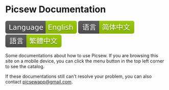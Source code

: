 # Picsew Documentation

[![](../assets/badge-en.svg)](../en/) [![](../assets/badge-zh-hans.svg)](../zh-hans/) [![](../assets/badge-zh-hant.svg)](../zh-hant/)

Some documentations about how to use Picsew. If you are browsing this site on a mobile device, you can click the menu button in the top left corner to see the catalog.

If these documentations still can't resolve your problem, you can also contact [picsewapp@gmail.com](mailto:picsewapp@gmail.com).

